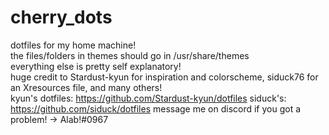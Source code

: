 # cherry_dots
dotfiles for my home machine!<br>
the files/folders in themes should go in /usr/share/themes<br>
everything else is pretty self explanatory!<br>
huge credit to Stardust-kyun for inspiration and colorscheme, siduck76 for an Xresources file, and many others!<br>
kyun's dotfiles: https://github.com/Stardust-kyun/dotfiles
siduck's: https://github.com/siduck/dotfiles
message me on discord if you got a problem! -> Alab!#0967

